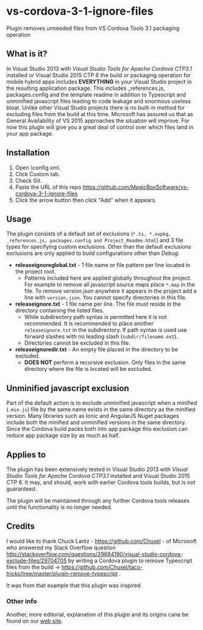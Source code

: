 # vs-cordova-3-1-ignore-files
Plugin removes unneeded files from VS Cordova Tools 3.1 packaging operation
## What is it?
In Visual Studio 2013 with *Visual Studio Tools for Apache Cordova CTP3.1* installed or Visual Studio 2015 CTP 6 the build or packaging operation for mobile hybrid apps includes **EVERYTHING** in your Visual Studio project in the resulting application package. This includes _references.js, packages.config and the template readme in addition to Typescript and unminified javascript files leading to code leakage and enormous useless bloat. Unlike other Visual Studio projects there is no built-in method for excluding files from the build at this time. Microsoft has assured us that as General Availability of VS 2015 approaches the situation will improve. For now this plugin will give you a great deal of control over which files land in your app package.
## Installation
1. Open \config.xml.
2. Click Custom tab.
3. Check Git.
4. Paste the URL of this repo https://github.com/MagicBoxSoftware/vs-cordova-3-1-ignore-files
5. Click the arrow button then click "Add" when it appears.
## Usage
The plugin consists of a default set of exclusions (`*.ts, *.nupkg, _references.js, packages.config and Project_Readme.html`) and 3 file types for specifying custom exclusions. Other than the default exclusions exclusions are only applied to build configurations other than *Debug*.
* **releaseignoreglobal.txt** - 1 file name or file pattern per line located in the project root.
  - Patterns included here are applied globally throughout the project. For example to remove all javascript source maps place `*.map` in the file. To remove *version.json* anywhere it appears in the project add a line with `version.json`. You cannot specify directories in this file.
* **releaseignore.txt** - 1 file name per line. The file must reside in the directory containing the listed files.
  * While subdirectory path syntax is permitted here it is not recommended. It is recommended to place another `releaseignore.txt` in the subdirectory. If path syntax is used use forward slashes with no leading slash (`subdir/filename.ext`).
  * Directories cannot be excluded in this file.
* **releaseignoredir.txt** - An empty file placed in the directory to be excluded.
  * **DOES NOT** perform a recursive exclusion. Only files in the same directory where the file is located will be excluded.
## Unminified javascript exclusion
Part of the default action is to exclude unminified javascript when a minified (`.min.js`) file by the same name exists in the same directory as the minified version. Many libraries such as Ionic and AngularJS Nuget packages include both the minified and unminified versions in the same directory. Since the Cordova build packs both into app package this exclusion can reduce app package size by as much as half.
## Applies to
The plugin has been extensively tested in Visual Studio 2013 with *Visual Studio Tools for Apache Cordova CTP3.1* installed and Visual Studio 2015 CTP 6. It may, and should, work with earlier Cordova tools builds, but is not guaranteed.

The plugin will be maintained through any further Cordova tools releases until the functionality is no longer needed.
## Credits
I would like to thank Chuck Lantz - https://github.com/Chuxel - of Microsoft who answered my Stack Overflow question http://stackoverflow.com/questions/29684190/visual-studio-cordova-exclude-files/29704705 by writing a Cordova plugin to remove Typescript files from the build -> https://github.com/Chuxel/taco-tricks/tree/master/plugin-remove-typescript .

It was from that example that this plugin was inspired.
### Other info
Another, more editorial, explanation of this plugin and its origins cane be found on our [web site](http://magicboxsoftware.com/visual-studio-cordova-tools-the-adventure-begins/).